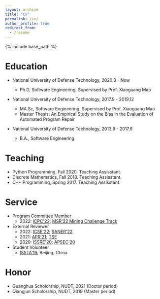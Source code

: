 ```yaml
---
layout: archive
title: "CV"
permalink: /cv/
author_profile: true
redirect_from:
  - /resume
---
```


{% include base_path %}

Education
======
* National University of Defense Technology, 2020.3 - Now
  * Ph.D, Software Engineering, Supervised by Prof. Xiaoguang Mao

* National University of Defense Technology, 2017.9 - 2019.12
  * MA.Sc, Software Engineering, Supervised by Prof. Xiaoguang Mao
  * Master Thesis: An Empirical Study on the Bias in the Evaluation of Automated Program Repair 

* National University of Defense Technology, 2013.9 - 2017.6
  * B.A., Software Engineering
  
  
Teaching
======
* Python Programming, Fall 2020. Teaching Assisstant.
* Discrete Mathematics, Fall 2018. Teaching Assisstant.
* C++ Programming, Spring 2017. Teaching Assisstant.

  
Service
======
* Program Committee Member 
  * 2022: [ICPC'22](https://conf.researchr.org/track/icpc-2022/icpc-2022-research); [MSR'22 Mining Challenge Track](https://conf.researchr.org/track/msr-2022/msr-2022-mining-challenge)
* External Reviewer 
  * 2022: [ICSE'22](https://conf.researchr.org/home/icse-2022); [SANER'22](https://saner2022.uom.gr/)
  * 2021: [APR'21](http://program-repair.org/workshop-2021/); [TSE](https://www.computer.org/csdl/journal/ts)
  * 2020: [ISSRE'20](http://2020.issre.net/); [APSEC'20](https://formal-analysis.com/apsec/2020/)
* Student Volunteer
  * [ISSTA'19](https://conf.researchr.org/home/issta-2019), Beijing, China

Honor
======
* Guanghua Scholorship, NUDT, 2021 (Doctor period)
* Qiangjun Scholorship, NUDT, 2019 (Master period)
